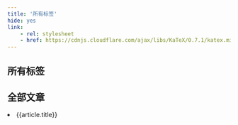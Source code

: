 ```yaml
---
title: '所有标签'
hide: yes
link:
    - rel: stylesheet
    - href: https://cdnjs.cloudflare.com/ajax/libs/KaTeX/0.7.1/katex.min.css
---
```


## 所有标签


<v-tag v-for="tag in tag_list" :options="tag" :check="tag_selected.tag" :search="search"></v-tag>

## 全部文章

<div>
    <transition-group tag="div" class="articles" name="fade">
        <li v-for="article in tag_selected.articles" :key="article.key" class="article">
            <a :href="article.path">{{article.title}} </a>
        </li>
    </transition-group>
</div>

<script>
module.exports = {
    data(){
        return {
            tag_selected:{
                tag:'all',
                articles:[]
            },
            tag_list:{
                'all':{title:'All',articles:[],count:0},
                'js':{title:'Js',articles:[],count:0},
                'vue':{title:'Vue',articles:[],count:0},
                'react':{title:'React',articles:[],count:0},
                'git':{title:'Git',articles:[],count:0},
                'nodejs':{title:'NodeJs',articles:[],count:0},
                'typescript':{title:'TypeScript',articles:[],count:0},
                'express':{title:'Express',articles:[],count:0},
                'koa':{title:'Koa',articles:[],count:0},
                'canvas':{title:'Canvas',articles:[],count:0},
                'webgl':{title:'WebGl',articles:[],count:0},
                'gulp':{title:'Gulp',articles:[],count:0},
                'webpack':{title:'Webpack',articles:[],count:0},
                'python':{title:'Python',articles:[],count:0}
            }
        }
    },
    methods:{
        search(tag){
            console.log(tag)
            tag = String(tag).toLowerCase()
            window.sessionStorage.setItem('tag',tag)
            this.tag_selected.tag = tag
            this.tag_selected.articles = this.tag_list[tag].articles
        }
    },
    mounted(){
        let pages = this.$site.pages
        try{
            var last_tag = window.sessionStorage.getItem('tag')
            if(!!last_tag){
                this.tag_selected.tag = last_tag
            }
        }catch(err){
            console.log(err)
        }
        for(let index in pages){
            if( String(pages[index].frontmatter.hide) === 'yes' ) continue
            var tag = pages[index].frontmatter.tag || 'all'
            tag = String(tag).toLowerCase()
            this.tag_list[tag].articles.push(pages[index])
            this.tag_list[tag].count++
            if(tag !== 'all'){
                this.tag_list.all.articles.push(pages[index])
                this.tag_list.all.count++
            }
        }
        this.tag_selected.articles = this.tag_list[this.tag_selected.tag].articles
    }
}

</script>

<style lang="stylus">

.articles
    position relative
    padding 10px 0px
    .article
        padding 5px 0px
        transition: all .5s
</style>